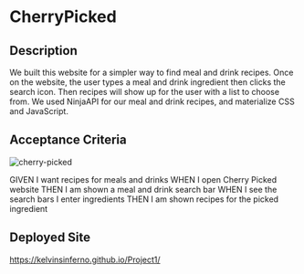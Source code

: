 # CherryPicked

## Description

We built this website for a simpler way to find meal and drink recipes. Once on the website, the user types a meal and drink ingredient then clicks the search icon. Then recipes will show up for the user with a list to choose from. We used NinjaAPI for our meal and drink recipes, and materialize CSS and JavaScript. 



## Acceptance Criteria
![cherry-picked](https://user-images.githubusercontent.com/110742147/193707055-716fbbbf-77e5-461b-b392-71c44fe3e0b6.jpg)

GIVEN I want recipes for meals and drinks WHEN I open Cherry Picked website THEN I am shown a meal and drink search bar WHEN I see the search bars I enter ingredients THEN I am shown recipes for the picked ingredient 

## Deployed Site

https://kelvinsinferno.github.io/Project1/